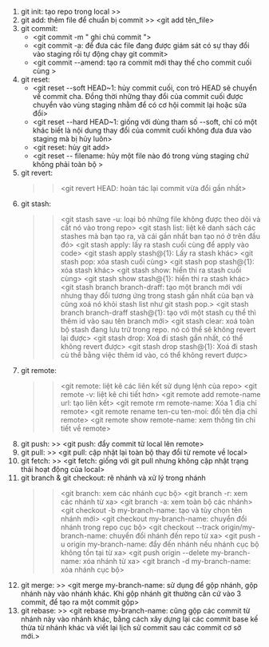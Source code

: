 1. git init: tạo repo trong local >> <git init>
2. git add: thêm file để chuẩn bị commit >> <git add tên_file>
3. git commit:
    * <git commit -m " ghi chú commit "> 
    * <git commit -a: để đưa các file đang được giám sát có sự thay đổi vào staging rồi tự động chạy git commit>
    * <git commit --amend: tạo ra commit mới thay thế cho commit cuối cùng >
4. git reset:
    * <git reset --soft HEAD~1: hủy commit cuối, con trỏ HEAD sẽ chuyển về commit cha. Đồng thời những thay đổi của commit cuối được chuyển vào vùng staging nhằm để có cơ hội commit lại hoặc sửa đổi>
    * <git reset --hard HEAD~1: giống với dùng tham số --soft, chỉ có một khác biết là nội dung thay đổi của commit cuối không đưa đưa vào staging mà bị hủy luôn>
    * <git reset: hủy git add>
    * <git reset -- filename:  hủy một file nào đó trong vùng staging chứ không phải toàn bộ >
5. git revert: 
    >> <git revert HEAD: hoàn tác lại commit vừa đổi gần nhất>
6. git stash: 
    >> <git stash save -u: loại bỏ những file không được theo dõi và cất nó vào trong repo>
    >> <git stash list: liệt kê danh sách các stashes mà bạn tạo ra, và cái gần nhất bạn tạo nó ở trên đầu đó>
    >> <git stash apply: lấy ra stash cuối cùng để apply vào code> <git stash apply stash@{1}: Lấy ra stash khác>
    >> <git stash pop: xóa stash cuối cùng> <git stash pop stash@{1}: xóa stash khác>
    >> <git stash show: hiển thi ra stash cuối cùng> <git stash show stash@{1}: hiển thi ra stash khác>
    >> <git stash branch branch-draff: tạo một branch mới với nhưng thay đổi tương ứng trong stash gần nhất của bạn và cũng xoá nó khỏi stash list như git stash pop.>
    >> <git stash branch branch-draff stash@{1}: tạo với một stash cụ thể thì thêm id vào sau tên branch mới>
    >> <git stash clear: xoá toàn bộ stash đang lưu trữ trong repo. nó có thể sẽ không revert lại được>
    >> <git stash drop: Xoá đi stash gần nhất, có thể không revert được> 
    >> <git stash drop stash@{1}: Xoá đi stash củ thể bằng việc thêm id vào, có thể không revert được>
7. git remote: 
    >> <git remote: liệt kê các liên kết sử dụng lệnh của repo>
    >> <git remote -v: liệt kê chi tiết hơn>
    >> <git remote add remote-name url: tạo liên kết>
    >> <git remote rm remote-name: Xóa 1 địa chỉ remote>
    >> <git remote rename ten-cu ten-moi: đổi tên địa chỉ remote>
    >> <git remote show remote-name: xem thông tin chi tiết về remote>
8. git push: >> <git push: đẩy commit từ local lên remote>
9. git pull: >> <git pull: cập nhật lại toàn bộ thay đổi từ remote về local>
10. git fetch: >> <git fetch: giống với git pull nhưng không cập nhật trạng thái hoạt động của local>
11. git branch & git checkout: rẽ nhánh và xử lý trong nhánh
    >> <git branch: xem các nhánh cục bộ> <git branch -r: xem các nhánh từ xa> <git branch -a: xem toàn bộ các nhánh>
    >> <git checkout -b my-branch-name: tạo và tùy chọn tên nhánh mới>
    >> <git checkout my-branch-name: chuyển đổi nhánh trong repo cục bộ>
    >> <git checkout --track origin/my-branch-name: chuyển đổi nhánh đến repo từ xa>
    >> <git push -u origin my-branch-name: đẩy đến nhánh nếu nhánh cục bộ không tồn tại từ xa>
    >> <git push origin --delete my-branch-name: xóa nhánh từ xa>
    >> <git branch -d my-branch-name: xóa nhánh cục bộ>
12. git merge: >> <git merge my-branch-name: sử dụng để gộp nhánh, gộp nhánh này vào nhánh khác. Khi gộp nhánh git thường căn cứ vào 3 commit, để tạo ra một commit gộp>
13. git rebase: >> <git rebase my-branch-name: cũng gộp các commit từ nhánh này vào nhánh khác, bằng cách xây dựng lại các commit base kế thừa từ nhánh khác và viết lại lịch sử commit sau các commit cơ sở mới.>
